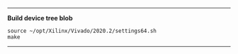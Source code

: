 
---  
**Build device tree blob**
```  
source ~/opt/Xilinx/Vivado/2020.2/settings64.sh
make
```
---  


